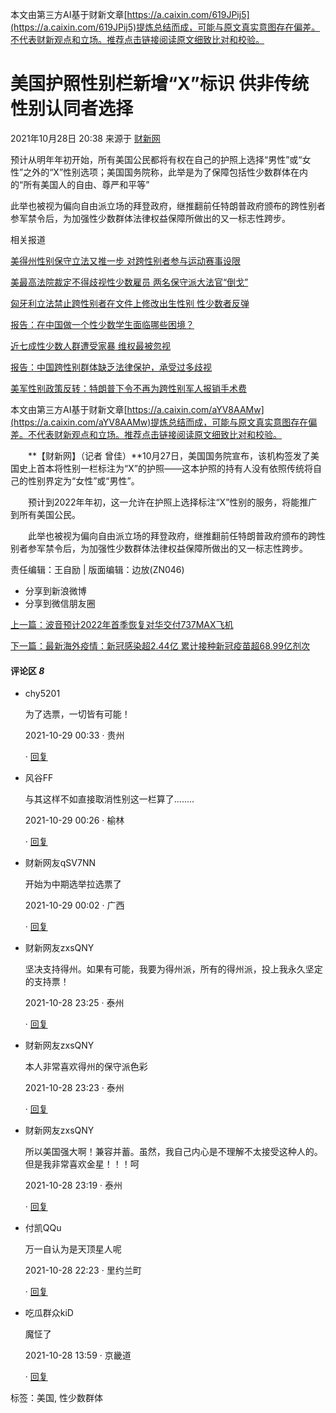 本文由第三方AI基于财新文章[https://a.caixin.com/619JPij5](https://a.caixin.com/619JPij5)提炼总结而成，可能与原文真实意图存在偏差。不代表财新观点和立场。推荐点击链接阅读原文细致比对和校验。

# 美国护照性别栏新增“X”标识 供非传统性别认同者选择

2021年10月28日 20:38 来源于 [财新网](http://www.caixin.com)

预计从明年年初开始，所有美国公民都将有权在自己的护照上选择“男性”或“女性”之外的“X”性别选项；美国国务院称，此举是为了保障包括性少数群体在内的“所有美国人的自由、尊严和平等”

此举也被视为偏向自由派立场的拜登政府，继推翻前任特朗普政府颁布的跨性别者参军禁令后，为加强性少数群体法律权益保障所做出的又一标志性跨步。

相关报道

[美得州性别保守立法又推一步 对跨性别者参与运动赛事设限](http://international.caixin.com/2021-10-26/101791888.html?sourceEntityId=101793016)

[美最高法院裁定不得歧视性少数雇员 两名保守派大法官“倒戈”](http://international.caixin.com/2020-06-16/101567971.html?sourceEntityId=101793016)

[匈牙利立法禁止跨性别者在文件上修改出生性别 性少数者反弹](http://international.caixin.com/2020-05-20/101556502.html?sourceEntityId=101793016)

[报告：在中国做一个性少数学生面临哪些困境？](http://datanews.caixin.com/2019-05-05/101411360.html?sourceEntityId=101793016)

[近七成性少数人群遭受家暴 维权最被忽视](http://china.caixin.com/2018-11-30/101353715.html?sourceEntityId=101793016)

[报告：中国跨性别群体缺乏法律保护，承受过多歧视](http://china.caixin.com/2018-08-07/101312508.html?sourceEntityId=101793016)

[美军性别政策反转：特朗普下令不再为跨性别军人报销手术费](http://international.caixin.com/2017-08-26/101136191.html?sourceEntityId=101793016)

本文由第三方AI基于财新文章[https://a.caixin.com/aYV8AAMw](https://a.caixin.com/aYV8AAMw)提炼总结而成，可能与原文真实意图存在偏差。不代表财新观点和立场。推荐点击链接阅读原文细致比对和校验。

　　**【财新网】（记者 曾佳）**10月27日，美国国务院宣布，该机构签发了美国史上首本将性别一栏标注为“X”的护照——这本护照的持有人没有依照传统将自己的性别界定为“女性”或“男性”。

　　预计到2022年年初，这一允许在护照上选择标注“X”性别的服务，将能推广到所有美国公民。

　　此举也被视为偏向自由派立场的拜登政府，继推翻前任特朗普政府颁布的跨性别者参军禁令后，为加强性少数群体法律权益保障所做出的又一标志性跨步。

责任编辑：王自励 | 版面编辑：边放(ZN046)

- 分享到新浪微博
- 分享到微信朋友圈

[上一篇：波音预计2022年首季恢复对华交付737MAX飞机](http://international.caixin.com/2021-10-28/101792978.html)

[下一篇：最新海外疫情：新冠感染超2.44亿 累计接种新冠疫苗超68.99亿剂次](http://international.caixin.com/2021-10-28/101792969.html)

#### 评论区 _8_

-   chy5201
    
    为了选票，一切皆有可能！
    
    2021-10-29 00:33 · 贵州
    
    · [回复](javascript:;)
    
-   风谷FF
    
    与其这样不如直接取消性别这一栏算了........
    
    2021-10-29 00:26 · 榆林
    
    · [回复](javascript:;)
    
-   财新网友qSV7NN
    
    开始为中期选举拉选票了
    
    2021-10-29 00:02 · 广西
    
    · [回复](javascript:;)
    
-   财新网友zxsQNY
    
    坚决支持得州。如果有可能，我要为得州派，所有的得州派，投上我永久坚定的支持票！
    
    2021-10-28 23:25 · 泰州
    
    · [回复](javascript:;)
    
-   财新网友zxsQNY
    
    本人非常喜欢得州的保守派色彩
    
    2021-10-28 23:23 · 泰州
    
    · [回复](javascript:;)
    
-   财新网友zxsQNY
    
    所以美国强大啊！兼容并蓄。虽然，我自己内心是不理解不太接受这种人的。但是我非常喜欢金星！！！呵
    
    2021-10-28 23:19 · 泰州
    
    · [回复](javascript:;)
    
-   付凯QQu
    
    万一自认为是天顶星人呢
    
    2021-10-28 22:23 · 里约兰町
    
    · [回复](javascript:;)
    
-   吃瓜群众kiD
    
    魔怔了
    
    2021-10-28 13:59 · 京畿道
    
    · [回复](javascript:;)

标签：美国, 性少数群体
